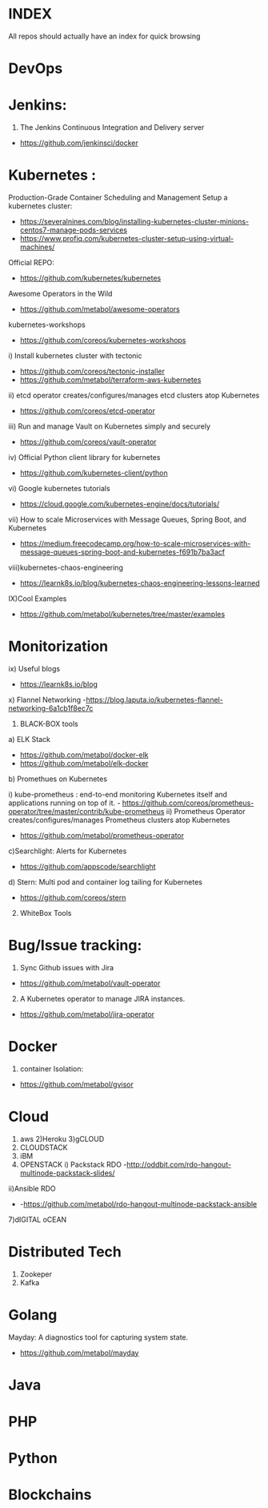 # INDEX
All repos should actually have an index for quick browsing

# DevOps


# Jenkins:
1) The Jenkins Continuous Integration and Delivery server
  - https://github.com/jenkinsci/docker



# Kubernetes :  
Production-Grade Container Scheduling and Management 
Setup a kubernetes cluster:
- https://severalnines.com/blog/installing-kubernetes-cluster-minions-centos7-manage-pods-services
- https://www.profiq.com/kubernetes-cluster-setup-using-virtual-machines/


Official REPO:
- https://github.com/kubernetes/kubernetes

Awesome Operators in the Wild
 - https://github.com/metabol/awesome-operators
 
kubernetes-workshops
- https://github.com/coreos/kubernetes-workshops

 i) Install kubernetes cluster with tectonic
  - https://github.com/coreos/tectonic-installer
  - https://github.com/metabol/terraform-aws-kubernetes
  
 ii) etcd operator creates/configures/manages etcd clusters atop Kubernetes
 - https://github.com/coreos/etcd-operator
 
 iii) Run and manage Vault on Kubernetes simply and securely 
  - https://github.com/coreos/vault-operator
   
 
  iv) Official Python client library for kubernetes 
   - https://github.com/kubernetes-client/python
   

vi) Google kubernetes tutorials
-  https://cloud.google.com/kubernetes-engine/docs/tutorials/

vii) How to scale Microservices with Message Queues, Spring Boot, and Kubernetes
- https://medium.freecodecamp.org/how-to-scale-microservices-with-message-queues-spring-boot-and-kubernetes-f691b7ba3acf


viii)kubernetes-chaos-engineering
- https://learnk8s.io/blog/kubernetes-chaos-engineering-lessons-learned




IX)Cool Examples
- https://github.com/metabol/kubernetes/tree/master/examples

#  Monitorization

ix) Useful blogs
- https://learnk8s.io/blog

x) Flannel Networking
-https://blog.laputa.io/kubernetes-flannel-networking-6a1cb1f8ec7c

1) BLACK-BOX tools

a)  ELK Stack 
 - https://github.com/metabol/docker-elk
 - https://github.com/metabol/elk-docker  
  
b) Promethues on Kubernetes
  
  i) kube-prometheus : end-to-end monitoring Kubernetes itself and applications running on top of it.
    - https://github.com/coreos/prometheus-operator/tree/master/contrib/kube-prometheus
  ii) Prometheus Operator creates/configures/manages Prometheus clusters atop Kubernetes 
   - https://github.com/metabol/prometheus-operator
   
   
   c)Searchlight: Alerts for Kubernetes 
  - https://github.com/appscode/searchlight
  
  
 d) Stern: Multi pod and container log tailing for Kubernetes 
  - https://github.com/coreos/stern
  
  
   
2) WhiteBox Tools
 

# Bug/Issue tracking:

1) Sync Github issues with Jira
  - https://github.com/metabol/vault-operator
2) A Kubernetes operator to manage JIRA instances. 
  - https://github.com/metabol/jira-operator


   
#  Docker
1) container Isolation:
- https://github.com/metabol/gvisor
  
  
# Cloud

1) aws
2)Heroku
3)gCLOUD
4) CLOUDSTACK
5) iBM
6) OPENSTACK
i) Packstack RDO
-http://oddbit.com/rdo-hangout-multinode-packstack-slides/

ii)Ansible RDO
 - -https://github.com/metabol/rdo-hangout-multinode-packstack-ansible

7)dIGITAL oCEAN


# Distributed Tech

1) Zookeper
2) Kafka


# Golang
Mayday: A diagnostics tool for capturing system state. 
- https://github.com/metabol/mayday

# Java



# PHP


# Python




# Blockchains


